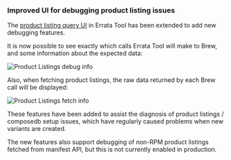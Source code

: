 ### Improved UI for debugging product listing issues

The
[product listing query UI](https://errata.devel.redhat.com/release_engineering/product_listings)
in Errata Tool has been extended to add new debugging features.

It is now possible to see exactly which calls Errata Tool will make to
Brew, and some information about the expected data:

![Product Listings debug info](images/3.11.1/pl_debug_split.png)

Also, when fetching product listings, the raw data returned by each
Brew call will be displayed:

![Product Listings fetch info](images/3.11.1/pl_debug_fetched.png)

These features have been added to assist the diagnosis of product
listings / composedb setup issues, which have regularly caused
problems when new variants are created.

The new features also support debugging of non-RPM product listings
fetched from manifest API, but this is not currently enabled in
production.
